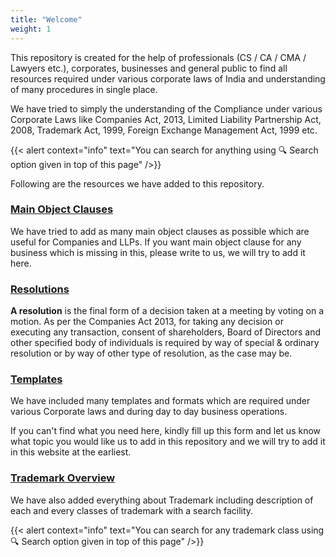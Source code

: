 ```yaml
---
title: "Welcome"
weight: 1
---
```

This repository is created for the help of professionals (CS / CA / CMA / Lawyers etc.), corporates, businesses and general public to find all resources required under various corporate laws of India and understanding of many procedures in single place.

We have tried to simply the understanding of the Compliance under various Corporate Laws like Companies Act, 2013, Limited Liability Partnership Act, 2008, Trademark Act, 1999, Foreign Exchange Management Act, 1999 etc.

{{< alert context="info" text="You can search for anything using 🔍 Search option given in top of this page" />}}

Following are the resources we have added to this repository.

### [Main Object Clauses](/drafts-and-templates/main-obejcts)

We have tried to add as many main object clauses as possible which are useful for Companies and LLPs. If you want main object clause for any business which is missing in this, please write to us, we will try to add it here.

### [Resolutions](/drafts-and-templates/resolutions)

**A resolution** is the final form of a decision taken at a meeting by voting on a motion. As per the Companies Act 2013, for taking any decision or executing any transaction, consent of shareholders, Board of Directors and other specified body of individuals is required by way of special & ordinary resolution or by way of other type of resolution, as the case may be.

### [Templates](/drafts-and-templates/templates)

We have included many templates and formats which are required under various Corporate laws and during day to day business operations.

If you can't find what you need here, kindly fill up this form and let us know what topic you would like us to add in this repository and we will try to add it in this website at the earliest.

### [Trademark Overview](/trademark/trademark-overview)

We have also added everything about Trademark including description of each and every classes of trademark with a search facility.

{{< alert context="info" text="You can search for any trademark class using 🔍 Search option given in top of this page" />}}